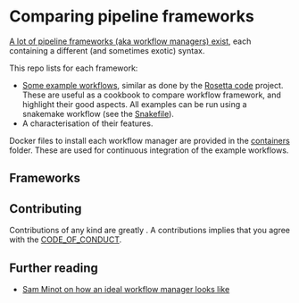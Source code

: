 
# Comparing pipeline frameworks

[A lot of pipeline frameworks (aka workflow managers)
exist](https://github.com/pditommaso/awesome-pipeline), each containing
a different (and sometimes exotic) syntax.

This repo lists for each framework:

  - [Some example workflows](/examples), similar as done by the [Rosetta
    code](http://www.rosettacode.org/wiki/Rosetta_Code) project. These
    are useful as a cookbook to compare workflow framework, and
    highlight their good aspects. All examples can be run using a
    snakemake workflow (see the [Snakefile](Snakefile)).
  - A characterisation of their features.

Docker files to install each workflow manager are provided in the
[containers](containers) folder. These are used for continuous
integration of the example workflows.

## Frameworks

## Contributing

Contributions of any kind are greatly . A contributions implies that you
agree with the [CODE\_OF\_CONDUCT](CODE_OF_CONDUCT.md).

## Further reading

  - [Sam Minot on how an ideal workflow manager looks
    like](https://www.minot.bio/home/2018/9/22/the-rise-of-the-machines-workflow-managers-for-bioinformatics)
